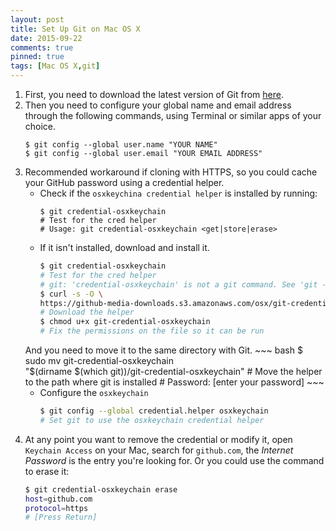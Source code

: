 ```yaml
---
layout: post
title: Set Up Git on Mac OS X
date: 2015-09-22
comments: true
pinned: true
tags: [Mac OS X,git]
---
```


1. First, you need to download the latest version of Git from [here](http://git-scm.com/downloads).
2. Then you need to configure your global name and email address through the following commands, using Terminal or similar apps of your choice.
    ``` shell 
    $ git config --global user.name "YOUR NAME"
    $ git config --global user.email "YOUR EMAIL ADDRESS"
    ```
3. Recommended workaround if cloning with HTTPS, so you could cache your GitHub password using a credential helper.
    * Check if the ```osxkeychina credential helper``` is installed by running:
        ``` shell
        $ git credential-osxkeychain
        # Test for the cred helper
        # Usage: git credential-osxkeychain <get|store|erase>
        ```
    * If it isn't installed, download and install it. 
        ~~~ bash 
        $ git credential-osxkeychain
        # Test for the cred helper
        # git: 'credential-osxkeychain' is not a git command. See 'git --help'.
        $ curl -s -O \
        https://github-media-downloads.s3.amazonaws.com/osx/git-credential-osxkeychain
        # Download the helper
        $ chmod u+x git-credential-osxkeychain
        # Fix the permissions on the file so it can be run
        ~~~
    And you need to move it to the same directory with Git.
        ~~~ bash
        $ sudo mv git-credential-osxkeychain \
        "$(dirname $(which git))/git-credential-osxkeychain"
        # Move the helper to the path where git is installed
        # Password: [enter your password]
        ~~~
    * Configure the ```osxkeychain```
        ~~~ bash
        $ git config --global credential.helper osxkeychain
        # Set git to use the osxkeychain credential helper
        ~~~
4. At any point you want to remove the credential or modify it, open ```Keychain Access``` on your Mac, search for ```github.com```, the *Internet Password* is the entry you're looking for. Or you could use the command to erase it:
    ~~~ bash
    $ git credential-osxkeychain erase
    host=github.com
    protocol=https
    # [Press Return]
    ~~~
